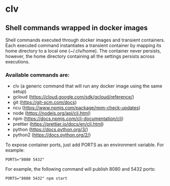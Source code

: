 # clv
## Shell commands wrapped in docker images

Shell commands executed through docker images and transient containers. Each executed command instantiates a transient container by mapping its home directory to a local one (~/.clv/home). The container never persists, however, the home directory containing all the settings persists across executions.

### Available commands are:

- clv (a generic command that will run any docker image using the same setup)
- gcloud (https://cloud.google.com/sdk/gcloud/reference/)
- git (https://git-scm.com/docs)
- ncu (https://www.npmjs.com/package/npm-check-updates)
- node (https://nodejs.org/api/cli.html)
- npm (https://docs.npmjs.com/cli-documentation/cli)
- prettier (https://prettier.io/docs/en/cli.html)
- python (https://docs.python.org/3/)
- python2 (https://docs.python.org/2/)

To expose container ports, just add PORTS as an environment variable. For example:

`PORTS="8080 5432"`

For example, the following command will publish 8080 and 5432 ports:

`PORTS="8080 5432" npm start`